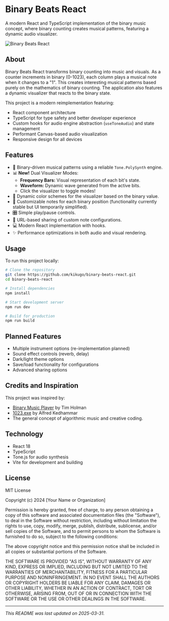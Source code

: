# Binary Beats React

A modern React and TypeScript implementation of the binary music concept, where binary counting creates musical patterns, featuring a dynamic audio visualizer.

![Binary Beats React](https://github.com/kikugo/binary-beats-react/raw/main/public/preview.png)  <!-- TODO: Update with a current screenshot -->

## About

Binary Beats React transforms binary counting into music and visuals. As a counter increments in binary (0-1023), each column plays a musical note when it changes to a "1". This creates interesting musical patterns based purely on the mathematics of binary counting. The application also features a dynamic visualizer that reacts to the binary state.

This project is a modern reimplementation featuring:
- React component architecture
- TypeScript for type safety and better developer experience
- Custom hooks for audio engine abstraction (`useToneAudio`) and state management
- Performant Canvas-based audio visualization
- Responsive design for all devices

## Features

- 🎵 Binary-driven musical patterns using a reliable `Tone.PolySynth` engine.
- 📊 **New!** Dual Visualizer Modes:
    - **Frequency Bars:** Visual representation of each bit's state.
    - **Waveform:** Dynamic wave generated from the active bits.
    - Click the visualizer to toggle modes!
- 🎨 Dynamic color schemes for the visualizer based on the binary value.
- 🎹 Customizable notes for each binary position (functionality currently stable but UI temporarily simplified).
- 🎛️ Simple play/pause controls.
- 🔄 URL-based sharing of custom note configurations.
- 💻 Modern React implementation with hooks.
- ✨ Performance optimizations in both audio and visual rendering.

## Usage

To run this project locally:

```bash
# Clone the repository
git clone https://github.com/kikugo/binary-beats-react.git
cd binary-beats-react

# Install dependencies
npm install

# Start development server
npm run dev

# Build for production
npm run build
```

## Planned Features

- Multiple instrument options (re-implementation planned)
- Sound effect controls (reverb, delay)
- Dark/light theme options
- Save/load functionality for configurations
- Advanced sharing options

## Credits and Inspiration

This project was inspired by:
- [Binary Music Player](https://github.com/tholman/binary-music-player) by Tim Holman
- [1023.exe](https://www.youtube.com/watch?v=CdaPhpGG6As) by Alfred Kedhammar
- The general concept of algorithmic music and creative coding.

## Technology

- React 18
- TypeScript
- Tone.js for audio synthesis
- Vite for development and building

## License

MIT License

Copyright (c) 2024 [Your Name or Organization]

Permission is hereby granted, free of charge, to any person obtaining a copy
of this software and associated documentation files (the "Software"), to deal
in the Software without restriction, including without limitation the rights
to use, copy, modify, merge, publish, distribute, sublicense, and/or sell
copies of the Software, and to permit persons to whom the Software is
furnished to do so, subject to the following conditions:

The above copyright notice and this permission notice shall be included in all
copies or substantial portions of the Software.

THE SOFTWARE IS PROVIDED "AS IS", WITHOUT WARRANTY OF ANY KIND, EXPRESS OR
IMPLIED, INCLUDING BUT NOT LIMITED TO THE WARRANTIES OF MERCHANTABILITY,
FITNESS FOR A PARTICULAR PURPOSE AND NONINFRINGEMENT. IN NO EVENT SHALL THE
AUTHORS OR COPYRIGHT HOLDERS BE LIABLE FOR ANY CLAIM, DAMAGES OR OTHER
LIABILITY, WHETHER IN AN ACTION OF CONTRACT, TORT OR OTHERWISE, ARISING FROM,
OUT OF OR IN CONNECTION WITH THE SOFTWARE OR THE USE OR OTHER DEALINGS IN THE
SOFTWARE.

---

*This README was last updated on 2025-03-31.*
